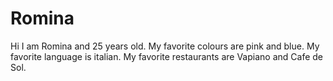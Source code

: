 # Romina
Hi I am Romina and 25 years old.
My favorite colours are pink and blue.
My favorite language is italian.
My favorite restaurants are Vapiano and Cafe de Sol.
